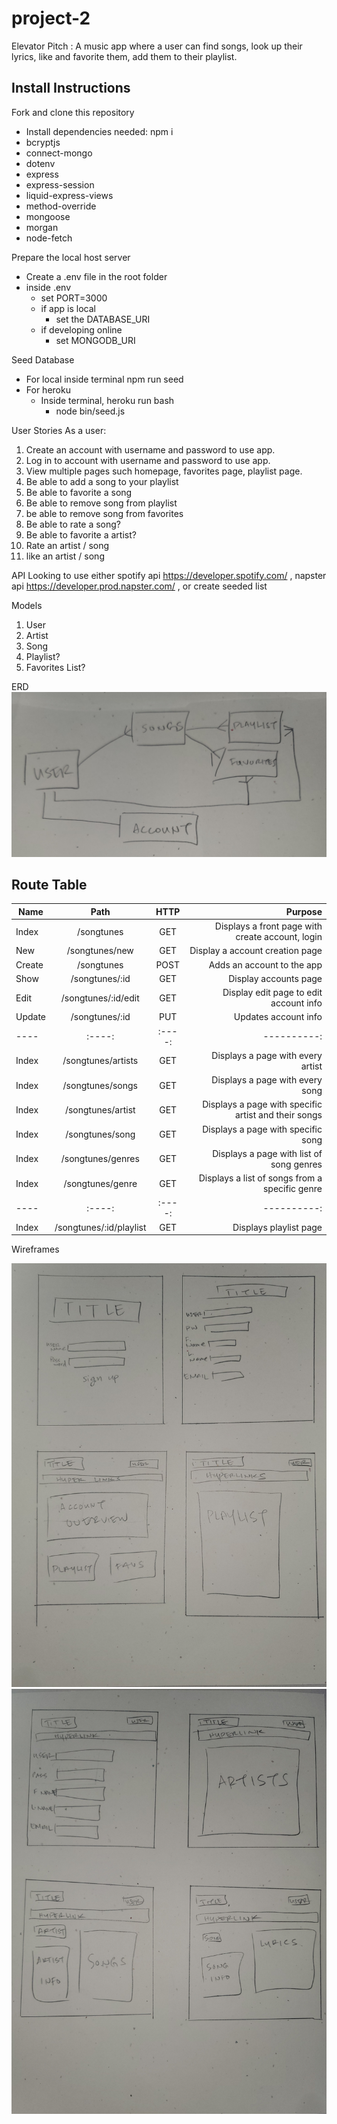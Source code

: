 # project-2
Elevator Pitch :
A music app where a user can find songs, look up their lyrics, like and favorite them, add them to their playlist.

## Install Instructions

Fork and clone this repository
 - Install dependencies needed: npm i
 - bcryptjs
 - connect-mongo
 - dotenv
 - express
 - express-session
 - liquid-express-views
 - method-override
 - mongoose
 - morgan
 - node-fetch
  
Prepare the local host server
 - Create a .env file in the root folder
 - inside .env
   - set PORT=3000
   - if app is local
     - set the DATABASE_URI
   - if developing online
     - set MONGODB_URI

Seed Database
 - For local inside terminal npm run seed
 - For heroku
   - Inside terminal, heroku run bash
     - node bin/seed.js

User Stories
As a user:
 1. Create an account with username and password to use app.
 2. Log in to account with username and password to use app.
 3. View multiple pages such homepage, favorites page, playlist page.
 4. Be able to add a song to your playlist
 5. Be able to favorite a song
 6. Be able to remove song from playlist
 7. be able to remove song from favorites
 8. Be able to rate a song?
 9. Be able to favorite a artist?
 10. Rate an artist / song
 11. like an artist / song

API
Looking to use either spotify api https://developer.spotify.com/ , napster api https://developer.prod.napster.com/ , or create seeded list

Models
 1. User
 2. Artist
 3. Song
 4. Playlist?
 5. Favorites List?

 ERD
  ![Alt text](./images/erd.jpg)

Route Table
 -------
 Name | Path | HTTP | Purpose
 | ---- | :----: |  :----: | ----------: |
 Index | /songtunes | GET | Displays a front page with create account, login
 New | /songtunes/new | GET | Display a account creation page
 Create | /songtunes | POST | Adds an account to the app
 Show | /songtunes/:id | GET | Display accounts page
 Edit | /songtunes/:id/edit | GET | Display edit page to edit account info
 Update | /songtunes/:id | PUT | Updates account info
 | ---- | :----: |  :----: | ----------: |
 Index | /songtunes/artists | GET | Displays a page with every artist
 Index | /songtunes/songs | GET | Displays a page with every song
 Index | /songtunes/artist | GET | Displays a page with specific artist and their songs
 Index | /songtunes/song | GET | Displays a page with specific song
 Index | /songtunes/genres | GET | Displays a page with list of song genres
 Index | /songtunes/genre | GET | Displays a list of songs from a specific genre
 | ---- | :----: |  :----: | ----------: |
 Index | /songtunes/:id/playlist | GET | Displays playlist page
 

 Wireframes

 ![Alt text](./images/wireframe1.jpg)
 ![Alt text](./images/wireframe2.jpg)






